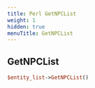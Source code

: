```yaml
---
title: Perl GetNPCList
weight: 1
hidden: true
menuTitle: GetNPCList
---
```

## GetNPCList
```perl
$entity_list->GetNPCList()
```
